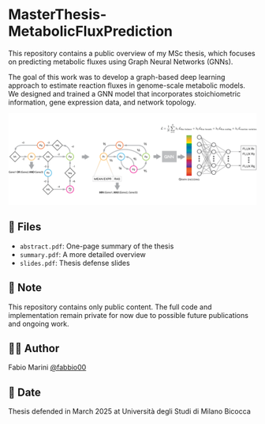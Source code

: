 # MasterThesis-MetabolicFluxPrediction
This repository contains a public overview of my MSc thesis, which focuses on predicting metabolic fluxes using Graph Neural Networks (GNNs).

The goal of this work was to develop a graph-based deep learning approach to estimate reaction fluxes in genome-scale metabolic models. We designed and trained a GNN model that incorporates stoichiometric information, gene expression data, and network topology.

![model](model_architecture.png)

## 📂 Files

- `abstract.pdf`: One-page summary of the thesis
- `summary.pdf`: A more detailed overview
- `slides.pdf`: Thesis defense slides

## 🚧 Note

This repository contains only public content. The full code and implementation remain private for now due to possible future publications and ongoing work.


## 🧑‍💻 Author

Fabio Marini [@fabbio00](https://github.com/fabbio00)

## 📅 Date

Thesis defended in March 2025 at Università degli Studi di Milano Bicocca
